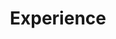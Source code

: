 ---
title: Experience
type: landing
sections:
  - block: markdown
    id: publication
    content:
      title: My academic workd
      subtitle: 
      text: Everything still in progress, staytune for the next update!
    design:
      columns: '1'
---